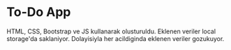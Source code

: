 # To-Do App

HTML, CSS, Bootstrap ve JS kullanarak olusturuldu. Eklenen veriler local storage'da saklaniyor. Dolayisiyla her acildiginda eklenen veriler gozukuyor.
